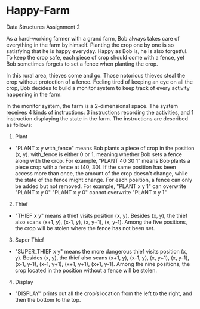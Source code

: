 # Happy-Farm
Data Structures Assignment 2
 
 As a hard-working farmer with a grand farm, Bob always takes care of everything in the farm by himself. Planting the crop one by one is so satisfying that he is happy everyday. Happy as Bob is, he is also forgetful. To keep the crop safe, each piece of crop should come with a fence, yet Bob sometimes forgets to set a fence when planting the crop.

In this rural area, thieves come and go. Those notorious thieves steal the crop without protection of a fence. Feeling tired of keeping an eye on all the crop, Bob decides to build a monitor system to keep track of every activity happening in the farm.

In the monitor system, the farm is a 2-dimensional space. The system receives 4 kinds of instructions: 3 instructions recording the activities, and 1 instruction displaying the state in the farm. The instructions are described as follows:

 
1. Plant

 * "PLANT x y with_fence" means Bob plants a piece of crop in the position (x, y). with_fence is either 0 or 1, meaning whether Bob sets a fence along with the crop. For example, “PLANT 40 30 1” means Bob plants a piece crop with a fence at (40, 30). If the same position has been access more than once, the amount of the crop doesn't change, while the state of the fence might change. For each position, a fence can only be added but not removed. For example,
"PLANT x y 1" can overwrite "PLANT x y 0" 
"PLANT x y 0" cannot overwrite "PLANT x y 1" 
 

2. Thief

 * "THIEF x y" means a thief visits position (x, y). Besides (x, y), the thief also scans (x+1, y), (x-1, y), (x, y+1), (x, y-1). Among the five positions, the crop will be stolen where the fence has not been set. 

 

3. Super Thief

 * "SUPER_THIEF x y" means the more dangerous thief visits position (x, y). Besides (x, y), the thief also scans (x+1, y), (x-1, y), (x, y+1), (x, y-1), (x-1, y-1), (x-1, y+1), (x+1, y+1), (x+1, y-1). Among the nine positions, the crop located in the position without a fence will be stolen.

 

4. Display

 * "DISPLAY" prints out all the crop’s location from the left to the right, and then the bottom to the top.
